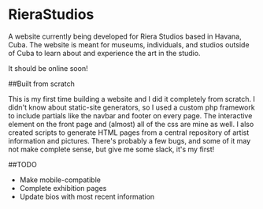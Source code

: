 # RieraStudios

A website currently being developed for Riera Studios based in Havana, Cuba.  The website is meant for museums, individuals, and studios outside of Cuba to learn about and experience the art in the studio.  

It should be online soon!

##Built from scratch

This is my first time building a website and I did it completely from scratch.  I didn't know about static-site generators, so I used a custom php framework to include partials like the navbar and footer on every page. The interactive element on the front page and (almost) all of the css are mine as well.  I also created scripts to generate HTML pages from a central repository of artist information and pictures.  There's probably a few bugs, and some of it may not make complete sense, but give me some slack, it's my first!

##TODO
* Make mobile-compatible
* Complete exhibition pages
* Update bios with most recent information
